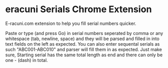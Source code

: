 # eracuni Serials Chrome Extension
E-racuni.com extension to help you fill serial numbers quicker.

Paste or type (and press Go) in serial numbers seperated by 
comma or any whitespace (tab, newline, space) and they will 
be parsed and filled in into text fields on the left as expected. 
You can also enter sequental serials as such "ABC001-ABC010" 
and parser will fill them in as expected. Just make sure, 
Starting serial has the same total length as end and there 
can only be one - (dash) in total.
